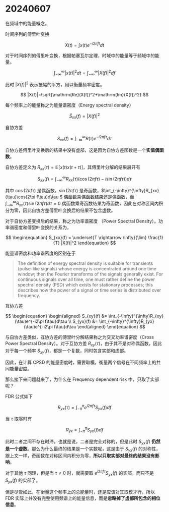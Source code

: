 # 20240607

在频域中的能量概念。

<div class = 'centerwords'>

时间序列的傅里叶变换

</div>

$$
\begin{equation}
    X(t) = \int x(t) e^{-i2\pi ft} dt
\end{equation}
$$

对于时间序列的傅里叶变换，根据帕塞瓦尔定理，时域中的能量等于频域中的能量。

$$
\begin{equation}
    \int_{-\infty}^{\infty}|x(t)|^2dt=\int_{-\infty}^{\infty}|X(f)|^2df
\end{equation}
$$

此时 $|X(f)|^2$ 表示振幅的平方，用以衡量频率密度。

$$
|X(f)|=\sqrt{\mathrm{Re}(X(f))^2+\mathrm{Im}(X(f))^2}
$$

每个频率上的能量称之为能量谱密度（Energy spectral density）

$$
\begin{equation}
\bar{S}_{xx}(f) = |X(f)|^2
\end{equation}
$$


<div class = 'centerwords'>

自协方差

</div>

$$
\begin{equation}
S_{xx}(f)=\int_{-\infty}^{\infty}R(\tau)e^{-i2\pi f\tau}d\tau 
\end{equation}
$$

自协方差傅里叶变换后的结果中没有虚部，这是因为自协方差函数是一个**实值偶函数**。

自协方差定义为 $R_{xx}(\tau)=\mathbb{E}[x(t)x(t+\tau)]$，其傅里叶分解的结果展开有

$$
\begin{equation}
    S_{xx}(f)=\int_{-\infty}^{\infty}R_{xx}(\tau)(\cos(2\pi f\tau)-i\sin(2\pi f\tau))d\tau 
\end{equation}
$$

其中 $\cos(2\pi f\tau)$ 是偶函数，$\sin(2\pi f\tau)$ 是奇函数，$\int_{-\infty}^{\infty}R_{xx}(\tau)\cos(2\pi f\tau)d\tau $ 偶函数乘偶函数结果还是偶函数，而 $\int_{-\infty}^{\infty}R_{xx}(\tau)\sin(2\pi f\tau)d\tau=0$ 偶函数乘奇函数结果为奇函数，因此在对称区间内积分为零，因此自协方差傅里叶变换后的结果不包含虚数。

对于自协方差变换后的结果，称之为功率谱密度 （Power Spectral Density）。功率谱密度和傅里叶变换的关系为，

$$
\begin{equation}
    S_{xx}(f) = \underset{T \rightarrow \infty}{\lim} \frac{1}{T} |X(f)|^2
\end{equation}
$$

能量谱密度和功率谱密度的区别在于

> The definition of energy spectral density is suitable for transients (pulse-like signals) whose energy is concentrated around one time window; then the Fourier transforms of the signals generally exist. For continuous signals over all time, one must rather define the power spectral density (PSD) which exists for stationary processes; this describes how the power of a signal or time series is distributed over frequency.


<div class = 'centerwords'>

互协方差

</div>

$$
\begin{equation}
\begin{aligned}
S_{xy}(f) &= \int_{-\infty}^{\infty}R_{xy}(\tau)e^{-i2\pi f\tau}d\tau  \\
S_{yx}(f) &= \int_{-\infty}^{\infty}R_{yx}(\tau)e^{-i2\pi f\tau}d\tau 
\end{aligned}
\end{equation}
$$

与自协方差类似，互协方差的傅里叶分解结果称之为交叉功率谱密度（Cross Power Spectral Density）。对于互协方差 $R_{xy}(\tau)$，由于其不是对称偶函数，因此对于每一个频率 $S_{xy}(f)$，都是一个复数，同时包含实部和虚部。

因此，在计算 CPSD 的能量密度时，需要取模，衡量两个信号在不同频率上的共同能量密度。

那么接下来问题就来了，为什么在 Frequency dependent risk 中，只取了实部呢？

FDR 公式如下

$$
\begin{equation}
    R_{yx}(\tau) = \int_{-\pi}^{\pi}e^{i 2\pi f \tau} S_{yx} (f)df
\end{equation}
$$

当 $\tau$ 取零时有 

$$
\begin{equation}
    R_{yx} = \int_{-\pi}^{\pi} S_{yx} (f)df
\end{equation}
$$

此时二者之间不存在时滞，也就是说，二者是完全对称的，但是此时 $S_{yx}(f)$ **仍然是一个虚数**。那么为什么最终的结果是一个实数呢，这是由于 $S_{yx}(f)$ 的对称性，跟上文一样，奇函数在对称区间内积分为零，**所以只取实部对最终的结果没有影响**。

对于其他 $\tau$ 同理，但是当 $\tau \neq 0$ 时，就需要取 $e^{i 2\pi f \tau} S_{yx}(f)$ 的实部，而只不是 $S_{yx}(f)$ 的实部了。

但是尽管如此，在衡量这个频率上的总能量时，还是应该对其取模才行，所以 FDR 实际上并没有完整使用频谱上的能量信息，而是**忽略掉了虚部所包含的相位信息**。

